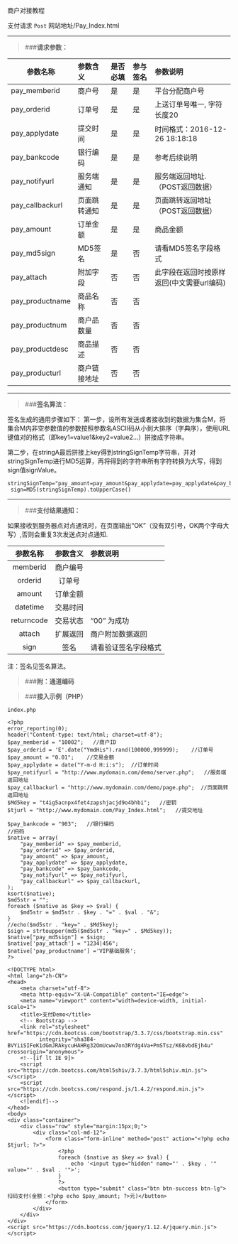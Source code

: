 商户对接教程

支付请求
```Post``` 网站地址/Pay_Index.html

***
>###**请求参数：**

| 参数名称 | 参数含义  | 是否必填  | 参与签名  | 参数说明  |
| ------ |:-----|:-----|:-----|:-----|
|pay_memberid	|商户号	|是	|是	|平台分配商户号
|pay_orderid	|订单号	|是	|是	|上送订单号唯一, 字符长度20
|pay_applydate	|提交时间	|是	|是	|时间格式：2016-12-26 18:18:18
|pay_bankcode	|银行编码	|是	|是	|参考后续说明
|pay_notifyurl	|服务端通知	|是	|是	|服务端返回地址.（POST返回数据）
|pay_callbackurl	|页面跳转通知	|是	|是	|页面跳转返回地址（POST返回数据）
|pay_amount	|订单金额	|是	|是	|商品金额
|pay_md5sign	|MD5签名	|是	|否	|请看MD5签名字段格式
|pay_attach	|附加字段	|否	|否	|此字段在返回时按原样返回(中文需要url编码)
|pay_productname	|商品名称	|否	|否	
|pay_productnum	|商户品数量	|否	|否	
|pay_productdesc	|商品描述	|否	|否	
|pay_producturl	|商户链接地址	|否	|否	

***
>###**签名算法：**

签名生成的通用步骤如下：
第一步，设所有发送或者接收到的数据为集合M，将集合M内非空参数值的参数按照参数名ASCII码从小到大排序（字典序），使用URL键值对的格式（即key1=value1&key2=value2…）拼接成字符串。

第二步，在stringA最后拼接上key得到stringSignTemp字符串，并对stringSignTemp进行MD5运算，再将得到的字符串所有字符转换为大写，得到sign值signValue。

```
stringSignTemp="pay_amount=pay_amount&pay_applydate=pay_applydate&pay_bankcode=pay_bankcode&pay_callbackurl=pay_callbackurl&pay_memberid=pay_memberid&pay_notifyurl=pay_notifyurl&pay_orderid=pay_orderid&key=key"
 sign=MD5(stringSignTemp).toUpperCase()
```
***
>###**支付结果通知：**

如果接收到服务器点对点通讯时，在页面输出“OK”（没有双引号，OK两个字母大写）,否则会重复3次发送点对点通知.

| 参数名称 | 参数含义  |参数说明  |
|:------:|:-----:|:-----|
|memberid	|商户编号| 
|orderid	|订单号| 
|amount	|订单金额|
|datetime	|交易时间| 
|returncode	|交易状态|	“00” 为成功
|attach	|扩展返回| 商户附加数据返回 
|sign	|签名	|请看验证签名字段格式

注：签名见签名算法。

>###**附：通道编码**


>###**接入示例（PHP）**

``index.php``
```
<?php
error_reporting(0);
header("Content-type: text/html; charset=utf-8");
$pay_memberid = "10002";   //商户ID
$pay_orderid = 'E'.date("YmdHis").rand(100000,999999);    //订单号
$pay_amount = "0.01";    //交易金额
$pay_applydate = date("Y-m-d H:i:s");  //订单时间
$pay_notifyurl = "http://www.mydomain.com/demo/server.php";   //服务端返回地址
$pay_callbackurl = "http://www.mydomain.com/demo/page.php";  //页面跳转返回地址
$Md5key = "t4ig5acnpx4fet4zapshjacjd9o4bhbi";   //密钥
$tjurl = "http://www.mydomain.com/Pay_Index.html";   //提交地址

$pay_bankcode = "903";   //银行编码
//扫码
$native = array(
    "pay_memberid" => $pay_memberid,
    "pay_orderid" => $pay_orderid,
    "pay_amount" => $pay_amount,
    "pay_applydate" => $pay_applydate,
    "pay_bankcode" => $pay_bankcode,
    "pay_notifyurl" => $pay_notifyurl,
    "pay_callbackurl" => $pay_callbackurl,
);
ksort($native);
$md5str = "";
foreach ($native as $key => $val) {
    $md5str = $md5str . $key . "=" . $val . "&";
}
//echo($md5str . "key=" . $Md5key);
$sign = strtoupper(md5($md5str . "key=" . $Md5key));
$native["pay_md5sign"] = $sign;
$native['pay_attach'] = "1234|456";
$native['pay_productname'] ='VIP基础服务';
?>

<!DOCTYPE html>
<html lang="zh-CN">
<head>
    <meta charset="utf-8">
    <meta http-equiv="X-UA-Compatible" content="IE=edge">
    <meta name="viewport" content="width=device-width, initial-scale=1">
    <title>支付Demo</title>
    <!-- Bootstrap -->
    <link rel="stylesheet" href="https://cdn.bootcss.com/bootstrap/3.3.7/css/bootstrap.min.css"
          integrity="sha384-BVYiiSIFeK1dGmJRAkycuHAHRg32OmUcww7on3RYdg4Va+PmSTsz/K68vbdEjh4u" crossorigin="anonymous">
    <!--[if lt IE 9]>
    <script src="https://cdn.bootcss.com/html5shiv/3.7.3/html5shiv.min.js"></script>
    <script src="https://cdn.bootcss.com/respond.js/1.4.2/respond.min.js"></script>
    <![endif]-->
</head>
<body>
<div class="container">
    <div class="row" style="margin:15px;0;">
        <div class="col-md-12">
            <form class="form-inline" method="post" action="<?php echo $tjurl; ?>">
                <?php
                foreach ($native as $key => $val) {
                    echo '<input type="hidden" name="' . $key . '" value="' . $val . '">';
                }
                ?>
                <button type="submit" class="btn btn-success btn-lg">扫码支付(金额：<?php echo $pay_amount; ?>元)</button>
            </form>
        </div>
    </div>
</div>
<script src="https://cdn.bootcss.com/jquery/1.12.4/jquery.min.js"></script>

